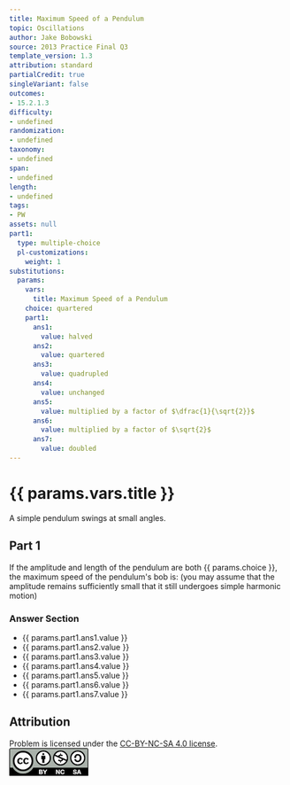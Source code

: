 ```yaml
---
title: Maximum Speed of a Pendulum
topic: Oscillations
author: Jake Bobowski
source: 2013 Practice Final Q3
template_version: 1.3
attribution: standard
partialCredit: true
singleVariant: false
outcomes:
- 15.2.1.3
difficulty:
- undefined
randomization:
- undefined
taxonomy:
- undefined
span:
- undefined
length:
- undefined
tags:
- PW
assets: null
part1:
  type: multiple-choice
  pl-customizations:
    weight: 1
substitutions:
  params:
    vars:
      title: Maximum Speed of a Pendulum
    choice: quartered
    part1:
      ans1:
        value: halved
      ans2:
        value: quartered
      ans3:
        value: quadrupled
      ans4:
        value: unchanged
      ans5:
        value: multiplied by a factor of $\dfrac{1}{\sqrt{2}}$
      ans6:
        value: multiplied by a factor of $\sqrt{2}$
      ans7:
        value: doubled
---
```

# {{ params.vars.title }}
A  simple  pendulum  swings  at  small  angles.

## Part 1

If  the  amplitude  and  length  of the pendulum are both {{ params.choice }}, the maximum speed of the pendulum's bob is:
(you may assume that the amplitude remains sufficiently small that it still undergoes simple harmonic motion)

### Answer Section

- {{ params.part1.ans1.value }}
- {{ params.part1.ans2.value }}
- {{ params.part1.ans3.value }}
- {{ params.part1.ans4.value }}
- {{ params.part1.ans5.value }}
- {{ params.part1.ans6.value }}
- {{ params.part1.ans7.value }}

## Attribution

Problem is licensed under the [CC-BY-NC-SA 4.0 license](https://creativecommons.org/licenses/by-nc-sa/4.0/).<br> ![The Creative Commons 4.0 license requiring attribution-BY, non-commercial-NC, and share-alike-SA license.](https://raw.githubusercontent.com/firasm/bits/master/by-nc-sa.png)